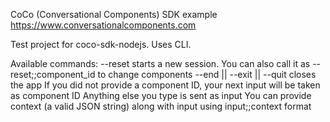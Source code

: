 CoCo (Conversational Components) SDK example
https://www.conversationalcomponents.com

Test project for coco-sdk-nodejs.
Uses CLI.

Available commands:
--reset starts a new session. You can also call it as --reset;;component_id to change components
--end || --exit || --quit closes the app
If you did not provide a component ID, your next input will be taken as component ID
Anything else you type is sent as input
You can provide context (a valid JSON string) along with input using input;;context format
